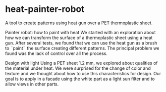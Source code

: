 # heat-painter-robot
A tool to create patterns using heat gun over a PET thermoplastic sheet.

Painter robot: how to paint with heat 
We started with an exploration about how we can transform the surface of a thermoplastic sheet using a heat gun. 
After several tests, we found that we can use the heat gun as a brush to ¨paint¨ the surface creating different patterns. 
The principal problem we found was the lack of control over all the process.


Design with light
Using a PET sheet 1.2 mm, we explored about qualities of the material under heat.
We were surprised for the change of color and texture and we thought about how to use this characteristics for design.
Our goal is to apply in a facade using the white part as a light sun filter and to allow views in other parts.

